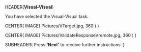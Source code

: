 HEADER(__Visual-Visual__)

You have selected the Visual-Visual task.

CENTER( IMAGE( Pictures/VTarget.jpg, 360 ) )

CENTER( IMAGE( Pictures/ValidateResponseVremote.jpg, 360 ) )
 
SUBHEADER( Press __'Next'__ to receive further instructions. )

